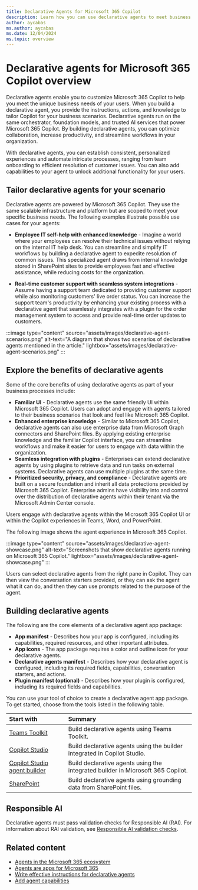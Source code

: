 ```yaml
---
title: Declarative Agents for Microsoft 365 Copilot
description: Learn how you can use declarative agents to meet business needs. Declarative agents customize Microsoft 365 Copilot via instructions, actions, and knowledge.
author: aycabas
ms.author: aycabas
ms.date: 12/04/2024
ms.topic: overview
---
```


# Declarative agents for Microsoft 365 Copilot overview

Declarative agents enable you to customize Microsoft 365 Copilot to help you meet the unique business needs of your users. When you build a declarative agent, you provide the instructions, actions, and knowledge to tailor Copilot for your business scenarios. Declarative agents run on the same orchestrator, foundation models, and trusted AI services that power Microsoft 365 Copilot. By building declarative agents, you can optimize collaboration, increase productivity, and streamline workflows in your organization. 

With declarative agents, you can establish consistent, personalized experiences and automate intricate processes, ranging from team onboarding to efficient resolution of customer issues. You can also add capabilities to your agent to unlock additional functionality for your users.

## Tailor declarative agents for your scenario

Declarative agents are powered by Microsoft 365 Copilot. They use the same scalable infrastructure and platform but are scoped to meet your specific business needs. The following examples illustrate possible use cases for your agents:

- **Employee IT self-help with enhanced knowledge** - Imagine a world where your employees can resolve their technical issues without relying on the internal IT help desk. You can streamline and simplify IT workflows by building a declarative agent to expedite resolution of common issues. This specialized agent draws from internal knowledge stored in SharePoint sites to provide employees fast and effective assistance, while reducing costs for the organization.

- **Real-time customer support with seamless system integrations** - Assume having a support team dedicated to providing customer support while also monitoring customers' live order status. You can increase the support team's productivity by enhancing your existing process with a declarative agent that seamlessly integrates with a plugin for the order management system to access and provide real-time order updates to customers.

:::image type="content" source="assets/images/declarative-agent-scenarios.png" alt-text="A diagram that shows two scenarios of declarative agents mentioned in the article." lightbox="assets/images/declarative-agent-scenarios.png" :::

## Explore the benefits of declarative agents

Some of the core benefits of using declarative agents as part of your business processes include:

- **Familiar UI** - Declarative agents use the same friendly UI within Microsoft 365 Copilot. Users can adopt and engage with agents tailored to their business scenarios that look and feel like Microsoft 365 Copilot.
- **Enhanced enterprise knowledge** - Similar to Microsoft 365 Copilot, declarative agents can also use enterprise data from Microsoft Graph connectors and SharePoint files. By applying existing enterprise knowledge and the familiar Copilot interface, you can streamline workflows and make it easier for users to engage with data within the organization.
- **Seamless integration with plugins** - Enterprises can extend declarative agents by using plugins to retrieve data and run tasks on external systems. Declarative agents can use multiple plugins at the same time.
- **Prioritized security, privacy, and compliance** - Declarative agents are built on a secure foundation and inherit all data protections provided by Microsoft 365 Copilot. Enterprise admins have visibility into and control over the distribution of declarative agents within their tenant via the Microsoft Admin Center console.

Users engage with declarative agents within the Microsoft 365 Copilot UI or within the Copilot experiences in Teams, Word, and PowerPoint. 

The following image shows the agent experience in Microsoft 365 Copilot.

:::image type="content" source="assets/images/declarative-agent-showcase.png" alt-text="Screenshots that show declarative agents running on Microsoft 365 Copilot." lightbox="assets/images/declarative-agent-showcase.png" :::

Users can select declarative agents from the right pane in Copilot. They can then view the conversation starters provided, or they can ask the agent what it can do, and then they can use prompts related to the purpose of the agent.

## Building declarative agents

The following are the core elements of a declarative agent app package:

- **App manifest** - Describes how your app is configured, including its capabilities, required resources, and other important attributes.
- **App icons** - The app package requires a color and outline icon for your declarative agents.
- **Declarative agents manifest** - Describes how your declarative agent is configured, including its required fields, capabilities, conversation starters, and actions.
- **Plugin manifest (optional)** - Describes how your plugin is configured, including its required fields and capabilities.

You can use your tool of choice to create a declarative agent app package. To get started, choose from the tools listed in the following table.

| **Start with** | **Summary** |
|:------------|:------------|
| [Teams Toolkit](./build-declarative-agents.yml) | Build declarative agents using Teams Toolkit. |
| [Copilot Studio](/microsoft-copilot-studio/microsoft-copilot-extend-copilot-extensions?context=/microsoft-365-copilot/extensibility/context) | Build declarative agents using the builder integrated in Copilot Studio. |
| [Copilot Studio agent builder](copilot-studio-agent-builder.md) | Build declarative agents using the integrated builder in Microsoft 365 Copilot. |
| [SharePoint](./build-declarative-agents.yml?tutorial-step=5) | Build declarative agents using grounding data from SharePoint files. |

## Responsible AI

Declarative agents must pass validation checks for Responsible AI (RAI). For information about RAI validation, see [Responsible AI validation checks](rai-validation.md).

## Related content

- [Agents in the Microsoft 365 ecosystem](ecosystem.md)
- [Agents are apps for Microsoft 365](agents-are-apps.md)
- [Write effective instructions for declarative agents](declarative-agent-instructions.md)
- [Add agent capabilities](add-agent-capabilities.md)

